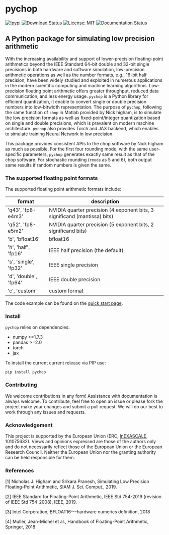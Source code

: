 # pychop

[![!pypi](https://img.shields.io/pypi/v/pychop?color=greenyellow)](https://pypi.org/project/pychop/)
[![Download Status](https://static.pepy.tech/badge/pychop)](https://pypi.python.org/pypi/pychop/)
[![License: MIT](https://img.shields.io/badge/License-MIT-black.svg)](https://opensource.org/licenses/MIT)
[![Documentation Status](https://readthedocs.org/projects/xinye-chen/badge/?version=latest)](https://xinye-chen.readthedocs.io/en/latest/?badge=latest)

## A Python package for simulating low precision arithmetic

With the increasing availability and support of lower-precision floating-point arithmetics beyond the IEEE Standard 64-bit double and 32-bit single precisions in both hardware and software simulation, low-precision arithmetic operations as well as the number formats, e.g., 16-bit half precision,  have been widely studied and exploited in numerous applications in the modern scientific computing and machine learning algorithms. Low-precision floating point arithmetic offers greater throughput, reduced data communication, and less energy usage. ``pychop`` is a Python library for efficient quantization, it enable to convert single or double precision numbers into low-bitwidth representation. The purpose of ``pychop``, following the same function of ``chop`` in Matlab provided by Nick higham, is to simulate the low precision formats as well as fixed-point/integer quantization based on single and double precisions, which is pravalent on modern machine architecture.  ``pychop`` also provides Torch and JAX backend, which enables to simulate training Neural Network in low precision.



This package provides consistent APIs to the chop software by Nick higham as much as possible.  For the first four rounding mode,  with the same user-specific parameters, ``pychop`` generates exactly same result as that of the chop software. For stochastic rounding (``rmode`` as 5 and 6), both output same results if random numbers is given the same. 

### The supported floating point formats


The supported floating point arithmetic formats include:

| format | description |
| ------------- | ------------- |
| 'q43', 'fp8-e4m3'         | NVIDIA quarter precision (4 exponent bits, 3 significand (mantissa) bits) |
| 'q52', 'fp8-e5m2'         | NVIDIA quarter precision (5 exponent bits, 2 significand bits) |
|  'b', 'bfloat16'          | bfloat16 |
|  'h', 'half', 'fp16'      | IEEE half precision (the default) |
|  's', 'single', 'fp32'    | IEEE single precision |
|  'd', 'double', 'fp64'    | IEEE double precision |
|  'c', 'custom'            | custom format |

The code example can be found on the [quick start page](https://github.com/chenxinye/pychop/blob/main/docs/source/examples.rst).

### Install

``pychop`` relies on dependencies:

- numpy >=1.7.3
- pandas >=2.0
- torch
- jax

To install the current current release via PIP use:

`pip install pychop`


### Contributing
We welcome contributions in any form! Assistance with documentation is always welcome. To contribute, feel free to open an issue or please fork the project make your changes and submit a pull request. We will do our best to work through any issues and requests.


### Acknowledgement
This project is supported by the European Union (ERC, [InEXASCALE](https://www.karlin.mff.cuni.cz/~carson/inexascale), 101075632). Views and opinions
 expressed are those of the authors only and do not necessarily reflect those of the European
 Union or the European Research Council. Neither the European Union nor the granting
 authority can be held responsible for them.

### References

[1] Nicholas J. Higham and Srikara Pranesh, Simulating Low Precision Floating-Point Arithmetic, SIAM J. Sci. Comput., 2019.

[2] IEEE Standard for Floating-Point Arithmetic, IEEE Std 754-2019 (revision of IEEE Std 754-2008), IEEE, 2019.

[3] Intel Corporation, BFLOAT16---hardware numerics definition,  2018

[4] Muller, Jean-Michel et al., Handbook of Floating-Point Arithmetic, Springer, 2018
